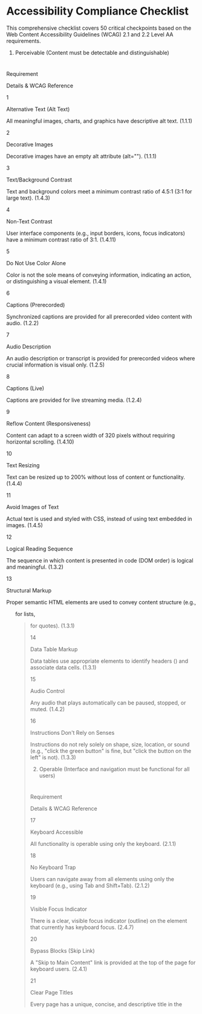 # Accessibility Compliance Checklist



This comprehensive checklist covers 50 critical checkpoints based on the Web Content Accessibility Guidelines (WCAG) 2.1 and 2.2 Level AA requirements.

1. Perceivable (Content must be detectable and distinguishable)

#

Requirement

Details & WCAG Reference

1

Alternative Text (Alt Text)

All meaningful images, charts, and graphics have descriptive alt text. (1.1.1)

2

Decorative Images

Decorative images have an empty alt attribute (alt=""). (1.1.1)

3

Text/Background Contrast

Text and background colors meet a minimum contrast ratio of 4.5:1 (3:1 for large text). (1.4.3)

4

Non-Text Contrast

User interface components (e.g., input borders, icons, focus indicators) have a minimum contrast ratio of 3:1. (1.4.11)

5

Do Not Use Color Alone

Color is not the sole means of conveying information, indicating an action, or distinguishing a visual element. (1.4.1)

6

Captions (Prerecorded)

Synchronized captions are provided for all prerecorded video content with audio. (1.2.2)

7

Audio Description

An audio description or transcript is provided for prerecorded videos where crucial information is visual only. (1.2.5)

8

Captions (Live)

Captions are provided for live streaming media. (1.2.4)

9

Reflow Content (Responsiveness)

Content can adapt to a screen width of 320 pixels without requiring horizontal scrolling. (1.4.10)

10

Text Resizing

Text can be resized up to 200% without loss of content or functionality. (1.4.4)

11

Avoid Images of Text

Actual text is used and styled with CSS, instead of using text embedded in images. (1.4.5)

12

Logical Reading Sequence

The sequence in which content is presented in code (DOM order) is logical and meaningful. (1.3.2)

13

Structural Markup

Proper semantic HTML elements are used to convey content structure (e.g., <ul> for lists, <blockquote> for quotes). (1.3.1)

14

Data Table Markup

Data tables use appropriate elements to identify headers (<th>) and associate data cells. (1.3.1)

15

Audio Control

Any audio that plays automatically can be paused, stopped, or muted. (1.4.2)

16

Instructions Don't Rely on Senses

Instructions do not rely solely on shape, size, location, or sound (e.g., "click the green button" is fine, but "click the button on the left" is not). (1.3.3)

2. Operable (Interface and navigation must be functional for all users)

#

Requirement

Details & WCAG Reference

17

Keyboard Accessible

All functionality is operable using only the keyboard. (2.1.1)

18

No Keyboard Trap

Users can navigate away from all elements using only the keyboard (e.g., using Tab and Shift+Tab). (2.1.2)

19

Visible Focus Indicator

There is a clear, visible focus indicator (outline) on the element that currently has keyboard focus. (2.4.7)

20

Bypass Blocks (Skip Link)

A "Skip to Main Content" link is provided at the top of the page for keyboard users. (2.4.1)

21

Clear Page Titles

Every page has a unique, concise, and descriptive title in the <title> tag. (2.4.2)

22

Logical Focus Order (Tab Order)

The order in which interactive elements receive focus is logical and meaningful. (2.4.3)

23

Descriptive Link Text

The purpose of every link is clear from its text alone or its programmatically determined context. (2.4.4)

24

Headings Follow Hierarchy

Headings (<h1> through <h6>) are used strictly to organize content hierarchy and are not skipped. (1.3.1)

25

Target Size (Minimum)

Interactive targets (buttons, links) are at least 24x24 CSS pixels, with specified exceptions. (2.5.8)

26

Multiple Ways to Navigate

Users can find information using at least two methods (e.g., navigation menu, search, sitemap). (2.4.5)

27

Flashing/Animation Control

Moving, blinking, or scrolling content that lasts more than 5 seconds can be paused, stopped, or hidden. (2.2.2)

28

No Excessive Flashing

Content does not flash more than three times per second. (2.3.1)

29

Pointer Cancellation

Actions triggered by a single pointer (tap/click) execute on the up-event (release) and are reversible or interruptible. (2.5.2)

30

Time Limits Adjustable

Users can extend, adjust, or turn off time limits unless the event is real-time. (2.2.1)

31

Content on Hover/Focus Control

Content displayed on hover or focus is dismissible, hoverable, and persistent until dismissed. (1.4.13)

32

Avoid Directional Gestures

Functionality that relies on path-based or multi-point gestures (like drawing a shape) has an accessible, single-pointer alternative. (2.5.1)

3. Understandable (Information and operation must be clear and predictable)

#

Requirement

Details & WCAG Reference

33

Language of Page Declared

The default human language is programmatically identified in the <html> tag (e.g., <html lang="en">). (3.1.1)

34

Consistent Navigation

Navigation menus and standard controls are presented in the same order on every page. (3.2.3)

35

Consistent Identification

Components with the same function across the site are consistently labeled and identified. (3.2.4)

36

Error Identification

Input errors in forms are clearly identified and described to the user in text. (3.3.1)

37

Labels or Instructions

All form input fields have clear, programmatically associated labels (<label for="id">). (3.3.2)

38

Error Suggestion

When an input error is detected, suggestions for correction are provided (e.g., "The password must contain a number"). (3.3.3)

39

Input Purpose Identified (Autofill)

Input fields that collect certain user information use the autocomplete attribute to identify their purpose. (1.3.5)

40

Context Change on Request

Any change of context (e.g., opening a new window, submitting a form) is only initiated by user request or warning. (3.2.1, 3.2.2)

41

Clear and Simple Language

Content is written as clearly and simply as possible, avoiding unnecessary jargon. (3.1.5 - AAA, but recommended)

42

Error Prevention (Commitments)

For legal or financial data, users can review, reverse, or confirm submissions to prevent errors. (3.3.4)

43

Consistent Help

Help options (support links, contact info, chatbot) are presented consistently and predictably. (3.2.6)

44

Accessible Authentication

Authentication methods (logins) do not rely on a single cognitive test unless an accessible alternative is provided. (3.3.8)

4. Robust (Content must be reliably interpreted by a variety of technologies)

#

Requirement

Details & WCAG Reference

45

Valid HTML

The code is free of major structural parsing errors (which are bugs that can confuse assistive technology). (4.1.1)

46

Programmatic Name, Role, Value

User interface components (native and custom) expose their name, role, state, and value to assistive technologies. (4.1.2)

47

ARIA Usage

ARIA is only used when native HTML cannot achieve the correct semantic meaning, and it is used correctly (e.g., ARIA attributes match element roles). (4.1.2)

48

Status Messages

Status updates that don't take focus (e.g., a "Saving..." notification) are announced using ARIA live regions. (4.1.3)

49

Orientation Independence

The website works and is usable in both portrait and landscape screen orientations. (1.3.4)

50

Compatibility Testing

The site is tested with multiple assistive technologies (e.g., NVDA, JAWS, VoiceOver) and different browsers. (4.1.2)